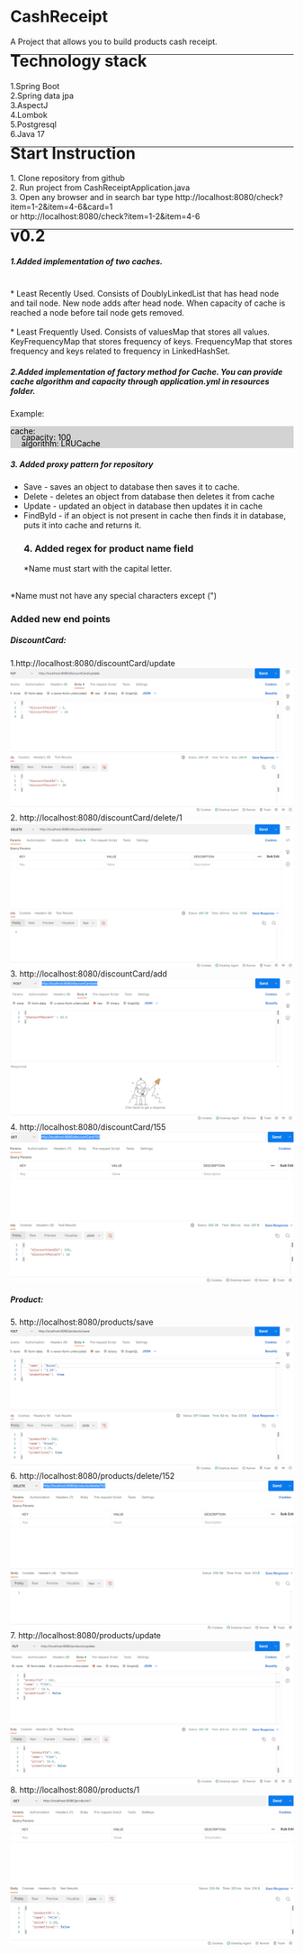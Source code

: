 <h1>CashReceipt</h1>
A Project that allows you to build products cash receipt.
<hr>
<h1 style="margin-top: -20px">Technology stack</h1>
1.Spring Boot
<br>
2.Spring data jpa
<br>
3.AspectJ
<br>
4.Lombok
<br>
5.Postgresql
<br>
6.Java 17
<hr>
<h1 style="margin-top: -20px">Start Instruction</h1>
1. Clone repository from github
<br>
2. Run project from CashReceiptApplication.java
<br>
3. Open any browser and in search bar type http://localhost:8080/check?item=1-2&item=4-6&card=1
<br>
or http://localhost:8080/check?item=1-2&item=4-6
<hr>
<h1 style="margin-top: -20px">v0.2</h1>
<h5>1.Added implementation of two caches.</h5>
<br>
* Least Recently Used. Consists of DoublyLinkedList 
that has head node and tail node. New node adds after head node.
When capacity of cache is reached a node before tail node gets removed.
<br>
<br>
* Least Frequently Used. Consists of valuesMap that stores all values.
KeyFrequencyMap that stores frequency of keys. FrequencyMap that
stores frequency and keys related to frequency in LinkedHashSet.
<br>
<h5>2.Added implementation of factory method for Cache. You can 
provide cache algorithm and capacity through application.yml
in resources folder.</h5>
<p>Example:</p>
<div style="background-color: lightgray;">
<p style="color: black">cache:</p>
<p style="color: black; margin-top: -20px; margin-left: 20px">capacity: 100</p>
<p style="color: black; margin-top: -20px; margin-left: 20px">algorithm: LRUCache</p>
</div>
<h5>3. Added proxy pattern for repository</h5>

* Save - saves an object to database then saves it to cache.
  <br>
* Delete - deletes an object from database then deletes it from cache
  <br>
* Update - updated an object in database then updates it in cache
  <br>
* FindById - if an object is not present in cache then finds it in database, puts it into cache and returns it.
  <h3>4. Added regex for product name field</h3>
  *Name must start with the capital letter.
<br>
  *Name must not have any special characters except (")
<h3>Added new end points</h3>
<h5>DiscountCard: </h5>
1.http://localhost:8080/discountCard/update
<img src="images/discount_updatepng.png" wid>
2. http://localhost:8080/discountCard/delete/1
<img src="images/discount_delete.png">
3. http://localhost:8080/discountCard/add
<img src="images/add_discount.png">
4. http://localhost:8080/discountCard/155
<img src="images/find_discount.png">
<h5>Product: </h5>
5. http://localhost:8080/products/save
<img src="images/save_product.png">
6. http://localhost:8080/products/delete/152
<img src="images/delete_product.png">
7. http://localhost:8080/products/update
<img src="images/update_product.png">
8. http://localhost:8080/products/1
<img src="images/find_product.png">






